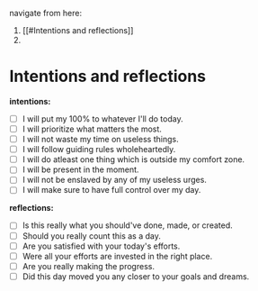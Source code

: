 navigate from here:
1. [[#Intentions and reflections]]
2. 



# Intentions and reflections

**intentions:**
- [ ] I will put my 100% to whatever I'll do today.
- [ ] I will prioritize what matters the most.
- [ ] I will not waste my time on useless things.
- [ ] I will follow guiding rules wholeheartedly.
- [ ] I will do atleast one thing which is outside my comfort zone.
- [ ] I will be present in the moment.
- [ ] I will not be enslaved by any of my useless urges.
- [ ] I will make sure to have full control over my day.

**reflections:**
- [ ] Is this really what you should've done, made, or created.
- [ ] Should you really count this as a day.
- [ ] Are you satisfied with your today's efforts.
- [ ] Were all your efforts are invested in the right place.
- [ ] Are you really making the progress.
- [ ] Did this day moved you any closer to your goals and dreams.
